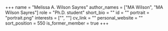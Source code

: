 +++
name = "Melissa A. Wilson Sayres"
author_names = ["MA Wilson", "MA Wilson Sayres"]
role = "Ph.D. student"
short_bio = ""
id = ""
portrait = "portrait.png"
interests = ["", ""]
cv_link = ""
personal_website = ""
sort_position = 550
is_former_member = true
+++

